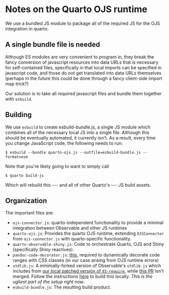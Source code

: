 # Notes on the Quarto OJS runtime

We use a bundled JS module to package all of the required JS for
the OJS integration in quarto.

## A single bundle file is needed

Although ES modules are very convenient to program in, they break the
fancy conversion of javascript resources into data URLs that is
necessary for self-contained files, specifically in that local imports
can be specified in javascript code, and those do not get translated
into data URLs themselves (perhaps in the future this could be done
through a fancy client-side import map trick?)

Our solution is to take all required javascript files and bundle them
together with `esbuild`.

## Building

We use `esbuild` to create esbuild-bundle.js, a single JS module which
combines all of the necessary local JS into a single file. Although this
should be eventually automated, it currently isn't. As a result, every time
you change JavaScript code, the following needs to run:

    $ esbuild --bundle quarto-ojs.js --outfile=esbuild-bundle.js --format=esm

Note that you're likely going to want to simply call

    $ quarto build-js
    
Which will rebuild this --- and all of other Quarto's --- JS build assets.

## Organization

The important files are:

* `ojs-connector.js`: quarto-independent functionality to provide a
  minimal integration between Observable and other JS runtimes
* `quarto-ojs.js`: Provides the quarto OJS runtime, extending
  `OJSConnector` from `ojs-connector.js` with quarto-specific
  functionality.
* `quarto-observable-shiny.js`: Code to orchestrate Quarto, OJS and
  Shiny (specifically Shiny reactives).
* `pandoc-code-decorator.js`:
  [this](https://github.com/cscheid/pandoc-code-decorator), required
  to dynamically decorate code ranges with CSS classes (in our case
  arising from OJS runtime errors)
* `stdlib.js`: A minimally-forked version of Observable's `stdlib.js`
  which includes from [our local patched version of
  `d3-require`](https://github.com/cscheid/d3-require), while [this
  PR](https://github.com/d3/d3-require/pull/40) isn't merged. Follow
  the instructions [here](https://github.com/cscheid/stdlib) to build
  this locally. *This is the ugliest part of the setup right now*.
* `esbuild-bundle.js`: The resulting build product.
